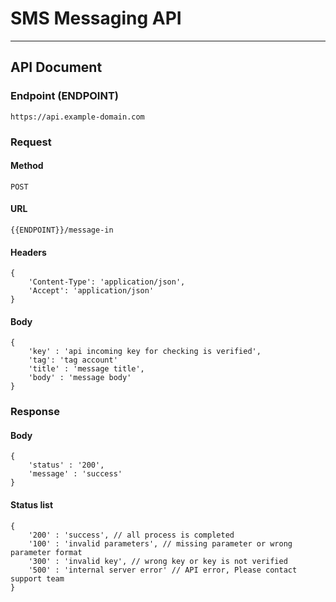 # SMS Messaging API
***

## API Document

### Endpoint (ENDPOINT)
`https://api.example-domain.com`

### Request

#### Method
`POST`

#### URL
`{{ENDPOINT}}/message-in`

#### Headers
```
{
    'Content-Type': 'application/json',
    'Accept': 'application/json'
}
```
#### Body
```
{
    'key' : 'api incoming key for checking is verified',
    'tag': 'tag account'
    'title' : 'message title',
    'body' : 'message body'
}
```

### Response

#### Body
```
{
    'status' : '200',
    'message' : 'success'
}
```

#### Status list
```
{
    '200' : 'success', // all process is completed
    '100' : 'invalid parameters', // missing parameter or wrong parameter format
    '300' : 'invalid key', // wrong key or key is not verified
    '500' : 'internal server error' // API error, Please contact support team
}
```

